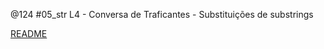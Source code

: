 @124 #05_str L4 - Conversa de Traficantes - Substituições de substrings

[README](../base/124/Readme.md)

